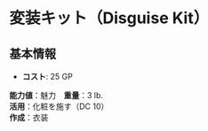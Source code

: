 # 変装キット（Disguise Kit）

## 基本情報
- **コスト**: 25 GP

**能力値**：魅力　**重量**：3 lb.    
**活用**：化粧を施す（DC 10）    
**作成**：衣装  